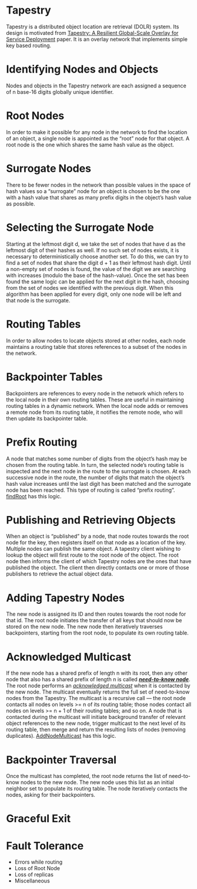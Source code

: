 # Tapestry

Tapestry is a distributed object location are retrieval (DOLR) system. Its design is motivated from <a href="http://www.srhea.net/papers/tapestry_jsac.pdf">Tapestry: A Resilient Global-Scale Overlay for
Service Deployment</a> paper. It is an overlay network that implements simple key based routing.

# Identifying Nodes and Objects
Nodes and objects in the Tapestry network are each assigned a sequence of n base-16 digits globally unique identifier. 

# Root Nodes
In order to make it possible for any node in the network to find the location of an object, a single node is appointed as the “root” node for that object. A root node is the one which shares the same hash value as the object.

# Surrogate Nodes
There to be fewer nodes in the network than possible values in the space of hash values so a “surrogate” node for an object is chosen to be the one with a hash value that shares as many prefix digits in the object’s hash value as possible.

# Selecting the Surrogate Node
Starting at the leftmost digit d, we take the set of nodes that have d as the leftmost digit of their hashes as well. If no such set of nodes exists, it is necessary to deterministically choose another set. To do this, we can try to find a set of nodes that share the digit d + 1 as their leftmost hash digit. Until a non-empty set of nodes is found, the value of the digit we are searching with increases (modulo the base of the hash-value). Once the set has been found the same logic can be applied for the next digit in the hash, choosing from the set of nodes we identified with the previous digit. When this algorithm has been applied for every digit, only one node will be left and that node is the surrogate.

# Routing Tables
In order to allow nodes to locate objects stored at other nodes, each node maintains a routing table that stores references to a subset of the nodes in the network.

# Backpointer Tables
Backpointers are references to every node in the network which refers to the local node in their own routing tables. These are useful in maintaining routing tables in a dynamic network. When the local node adds or removes a remote node from its routing table, it notifies the remote node, who will then update its backpointer table.

# Prefix Routing
A node that matches some number of digits from the object’s hash may be chosen from the routing table. In turn, the selected node’s routing table is inspected and the next node in the route to the surrogate is chosen. At each successive node in the route, the number of digits that match the object’s hash value increases until the last digit has been matched and the surrogate node has been reached. This type of routing is called “prefix routing”. [findRoot](tapestry/tapestry-local.go#L94) has this logic.

# Publishing and Retrieving Objects
When an object is “published” by a node, that node routes towards the root node for the key, then registers itself on that node as a location of the key. Multiple nodes can publish the same object. A tapestry client wishing to lookup the object will first route to the root node of the object. The root node then informs the client of which Tapestry nodes are the ones that have published the object. The client then directly contacts one or more of those publishers to retrieve the actual object data.

# Adding Tapestry Nodes
The new node is assigned its ID and then routes towards the root node for that id. The root node initiates the transfer of all keys that should now be stored on the new node. The new node then iteratively traverses backpointers, starting from the root node, to populate its own routing table.

# Acknowledged Multicast
If the new node has a shared prefix of length n with its root, then any other node that also has a shared prefix of length n is called <b><i><u>need-to-know node</u></i></b>. The root node performs an <i><u>acknowledged multicast</u></i> when it is contacted by the new node. The multicast eventually returns the full set of need-to-know nodes from the Tapestry. The multicast is a recursive call — the root node contacts all nodes on levels >= n of its routing table; those nodes contact all nodes on levels >= n + 1 of their routing tables; and so on. A node that is contacted during the multicast will initiate background transfer of relevant object references to the new node, trigger multicast to the next level of its routing table, then merge and return the resulting lists of nodes (removing duplicates). [AddNodeMulticast](tapestry/tapestry-local.go#L321) has this logic.

# Backpointer Traversal
Once the multicast has completed, the root node returns the list of need-to-know nodes to the new node. The new node uses this list as an initial neighbor set to populate its routing table. The node iteratively contacts the nodes, asking for their backpointers.

# Graceful Exit

# Fault Tolerance
* Errors while routing
* Loss of Root Node
* Loss of replicas
* Miscellaneous
